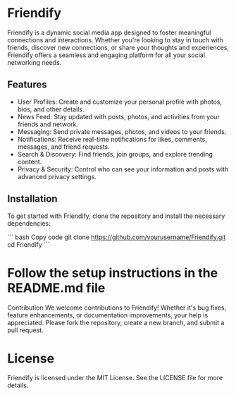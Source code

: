 # Friendify
Friendify is a dynamic social media app designed to foster meaningful connections and interactions. Whether you're looking to stay in touch with friends, discover new connections, or share your thoughts and experiences, Friendify offers a seamless and engaging platform for all your social networking needs.

## Features

- User Profiles: Create and customize your personal profile with photos, bios, and other details.
- News Feed: Stay updated with posts, photos, and activities from your friends and network.
- Messaging: Send private messages, photos, and videos to your friends.
- Notifications: Receive real-time notifications for likes, comments, messages, and friend requests.
- Search & Discovery: Find friends, join groups, and explore trending content.
- Privacy & Security: Control who can see your information and posts with advanced privacy settings.

## Installation
To get started with Friendify, clone the repository and install the necessary dependencies:

\``` 
bash
Copy code
git clone https://github.com/yourusername/Friendify.git
cd Friendify
\```

# Follow the setup instructions in the README.md file
Contribution
We welcome contributions to Friendify! Whether it's bug fixes, feature enhancements, or documentation improvements, your help is appreciated. Please fork the repository, create a new branch, and submit a pull request.

# License
Friendify is licensed under the MIT License. See the LICENSE file for more details.
